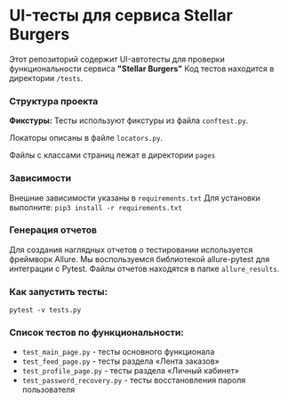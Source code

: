 # UI-тесты для сервиса Stellar Burgers

Этот репозиторий содержит UI-автотесты для проверки функциональности сервиса **"Stellar Burgers"**
Код тестов находится в директории `/tests`.

### Структура проекта

**Фикстуры:** Тесты используют фикстуры из файла `conftest.py`.


Локаторы описаны в файле `locators.py`. 

Файлы с классами страниц лежат в директории `pages`

### Зависимости

Внешние зависимости указаны в `requirements.txt` Для установки выполните: `pip3 install -r requirements.txt`

### Генерация отчетов

Для создания наглядных отчетов о тестировании используется фреймворк Allure. Мы воспользуемся библиотекой allure-pytest для интеграции с Pytest. Файлы отчетов находятся в папке `allure_results`.

### Как запустить тесты:

```
pytest -v tests.py
```

### Список тестов по функциональности:


- `test_main_page.py` - тесты основного функционала
- `test_feed_page.py` - тесты раздела «Лента заказов»
- `test_profile_page.py` - тесты раздела «Личный кабинет»
- `test_password_recovery.py` - тесты восстановления пароля пользователя






